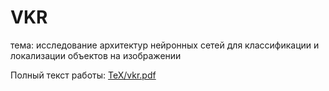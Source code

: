 # VKR
тема: исследование архитектур нейронных сетей для классификации и локализации объектов на изображении

Полный текст работы: [TeX/vkr.pdf](https://github.com/N-31V/VKR/blob/master/TeX/vkr.pdf)
